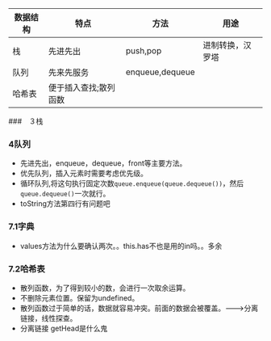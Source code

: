 数据结构 | 特点 | 方法 | 用途
----|------|----|-----
栈 | 先进先出  | push,pop | 进制转换，汉罗塔
队列 | 先来先服务  | enqueue,dequeue | 
哈希表 | 便于插入查找;散列函数  | 



###　３栈


### 4队列
+ 先进先出，enqueue，dequeue，front等主要方法。
+ 优先队列，插入元素时需要考虑优先级。 
+ 循环队列,将这句执行固定次数`queue.enqueue(queue.dequeue())`，然后`queue.dequeue()`一次就行。 
+ toString方法第四行有问题吧 


### 7.1字典
+ values方法为什么要确认两次。。this.has不也是用的in吗。。多余  

### 7.2哈希表
+ 散列函数，为了得到较小的数，会进行一次取余运算。
+ 不删除元素位置。保留为undefined。
+ 散列函数过于简单的话，数据就容易冲突。前面的数据会被覆盖。--->分离链接，线性探查。
+ 分离链接 getHead是什么鬼




